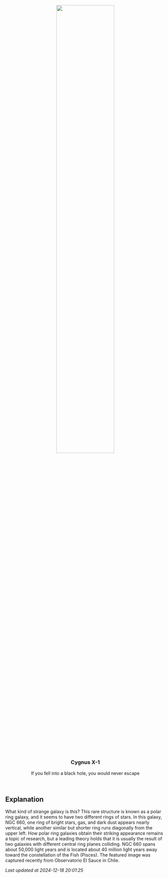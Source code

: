 <p align='center'>
    <img src='https://apod.nasa.gov/apod/image/2412/NGC660_Selby_960.jpg' width='60%' />
    <h3 align="center">Cygnus X-1</h3>
    <p align="center">If you fell into a black hole, you would never escape</p>
</p>
<br/>

Explanation
--
What kind of strange galaxy is this? This rare structure is known as a polar ring galaxy, and it seems to have two different rings of stars.  In this galaxy, NGC 660, one ring of bright stars, gas, and dark dust appears nearly vertical, while another similar but shorter ring runs diagonally from the upper left.  How polar ring galaxies obtain their striking appearance remains a topic of research, but a leading theory holds that it is usually the result of two galaxies with different central ring planes colliding.  NGC 660 spans about 50,000 light years and is located about 40 million light years away toward the constellation of the Fish (Pisces).  The featured image was captured recently from Observatorio El Sauce in Chile.


*Last updated at 2024-12-18 20:01:25*

